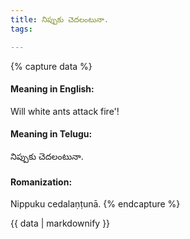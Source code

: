 ```yaml
---
title: నిప్పుకు చెదలంటునా.
tags:

---
```


{% capture data %}
#### Meaning in English:
Will white ants attack fire'!

#### Meaning in Telugu:
నిప్పుకు చెదలంటునా.

#### Romanization:
Nippuku cedalaṇṭunā.
{% endcapture %}

{{ data | markdownify }}


